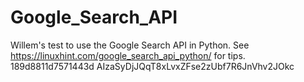 # Google_Search_API
Willem's test to use the Google Search API in Python.
See https://linuxhint.com/google_search_api_python/ for tips.
189d8811d7571443d
AIzaSyDjJQqT8xLvxZFse2zUbf7R6JnVhv2JOkc
